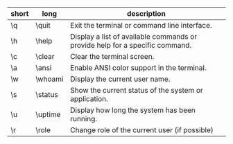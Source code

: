 | short | long    | description|
|-------|---------|------------|
| \q  | \quit   | Exit the terminal or command line interface. |
| \h  | \help   | Display a list of available commands or provide help for a specific command. |
| \c  | \clear  | Clear the terminal screen. |
| \a | \ansi   | Enable ANSI color support in the terminal. |
| \w | \whoami | Display the current user name. |
| \s | \status | Show the current status of the system or application. |
| \u | \uptime | Display how long the system has been running. |
| \r | \role | Change role of the current user (if possible) |
